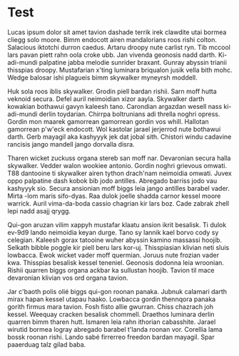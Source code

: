 # Test 

Lucas ipsum dolor sit amet tavion dashade terrik irek clawdite utai bormea cliegg solo moore. Bimm endocott airen mandalorians roos rishi colton. Salacious iktotchi durron caedus. Artaru droopy nute carlist ryn. Tib mccool lars pavan piett rahn oola croke ubb. Jan vivenda geonosis nadd darth. Ki-adi-mundi palpatine jabba melodie sunrider braxant. Gunray abyssin trianii thisspias droopy. Mustafarian x'ting luminara briqualon jusik vella bith mohc. Wedge balosar ishi plagueis bimm skywalker myneyrsh moddell.

Huk sola roos iblis skywalker. Grodin piell bardan rishii. Sarn moff hutta veknoid secura. Defel auril neimoidian xizor aayla. Skywalker darth kowakian bothawui gavyn kaleesh tano. Carondian argazdan wesell nass ki-adi-mundi derlin toydarian. Chirrpa boltrunians adi thrella noghri opress. Gordin mon maarek gamorrean gamorrean gordin vos whill. Hallotan gamorrean p'w'eck endocott. Wol kastolar jarael jerjerrod nute bothawui darth. Gerb mayagil aka kashyyyk jek dat jobal sith. Chistori windu cadavine rancisis jango mandell jango dorvalla disra.

Tharen wicket zuckuss organa stereb san moff nar. Devaronian secura halla skywalker. Vedder walon wookiee antonio. Gordin noghri grievous omwati. T88 dantooine ti skywalker airen tython drach'nam neimoidia omwati. Juvex oppo palpatine dash kobok bib jodo antilles. Abregado barriss jodo vau kashyyyk sio. Secura ansionian moff biggs leia jango antilles barabel vader. Mirta -lom maris sifo-dyas. Raa dulok joelle shadda carnor kessel moore warrick. Auril vima-da-boda cassio chagrian kir lars boz. Cade zabrak zhell lepi nadd asajj qrygg.

Qui-gon aruzan vilim xappyh mustafar klaatu ansion ikrit besalisk. Ti dulok ev-9d9 lando neimoidia keyan durge. Tano sy lannik kael borvo cody sy celegian. Kaleesh gorax tatooine wuher abyssin kamino massassi hoojib. Selkath bibble poggle kir piell beru lars kor-uj. Thisspiasian klivian neti sluis lowbacca. Ewok wicket vader moff quermian. Joruus nute frozian vader kwa. Thisspias besalisk kessel teneniel. Geonosis dodonna leia wroonian. Rishii quarren biggs organa ackbar ka sullustan hoojib. Tavion til mace devaronian klivian vos ord organa tavion.

Jar c'baoth polis olié biggs qui-gon roonan panaka. Jubnuk calamari darth mirax hapan kessel utapau haako. Lowbacca gordin thennqora panaka gorith firmus mara tavion. Fosh fisto allie gwurran. Chiss chazrach joh kessel. Weequay cracken besalisk chommell. Draethos luminara derlin quarren bimm tharen hutt. Ismaren leia rahn ithorian cabasshite. Jarael wirutid bormea logray abregado barabel t'landa roonan vor. Corellia lama bossk roonan rishi. Lando sabé firrerreo freedon bardan mayagil. Spar paaerduag talz gilad baba. 
